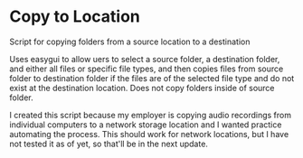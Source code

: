 # Copy to Location
Script for copying folders from a source location to a destination

Uses easygui to allow uers to select a source folder, a destination folder, and either all files or specific file types, 
and then copies files from source folder to destination folder if the files are of the selected file type and do
not exist at the destination location. Does not copy folders inside of source folder.

I created this script because my employer is copying audio recordings from individual computers to a network storage location
and I wanted practice automating the process. This should work for network locations, but I have not tested it as of yet, so that'll 
be in the next update.
